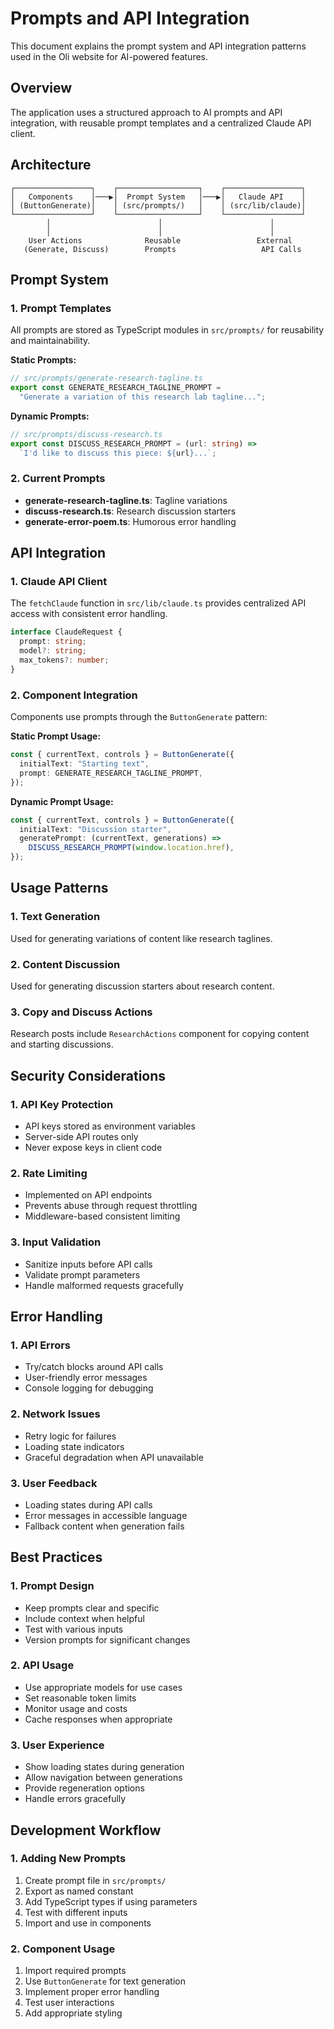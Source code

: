 # Prompts and API Integration

This document explains the prompt system and API integration patterns used in the Oli website for AI-powered features.

## Overview

The application uses a structured approach to AI prompts and API integration, with reusable prompt templates and a centralized Claude API client.

## Architecture

```
┌─────────────────┐    ┌──────────────────┐    ┌─────────────────┐
│   Components    │───▶│  Prompt System   │───▶│   Claude API    │
│ (ButtonGenerate)│    │ (src/prompts/)   │    │ (src/lib/claude)│
└─────────────────┘    └──────────────────┘    └─────────────────┘
        │                        │                        │
        │                        │                        │
    User Actions              Reusable                 External
   (Generate, Discuss)        Prompts                   API Calls
```

## Prompt System

### 1. Prompt Templates

All prompts are stored as TypeScript modules in `src/prompts/` for reusability and maintainability.

**Static Prompts:**

```typescript
// src/prompts/generate-research-tagline.ts
export const GENERATE_RESEARCH_TAGLINE_PROMPT =
  "Generate a variation of this research lab tagline...";
```

**Dynamic Prompts:**

```typescript
// src/prompts/discuss-research.ts
export const DISCUSS_RESEARCH_PROMPT = (url: string) =>
  `I'd like to discuss this piece: ${url}...`;
```

### 2. Current Prompts

- **generate-research-tagline.ts**: Tagline variations
- **discuss-research.ts**: Research discussion starters
- **generate-error-poem.ts**: Humorous error handling

## API Integration

### 1. Claude API Client

The `fetchClaude` function in `src/lib/claude.ts` provides centralized API access with consistent error handling.

```typescript
interface ClaudeRequest {
  prompt: string;
  model?: string;
  max_tokens?: number;
}
```

### 2. Component Integration

Components use prompts through the `ButtonGenerate` pattern:

**Static Prompt Usage:**

```typescript
const { currentText, controls } = ButtonGenerate({
  initialText: "Starting text",
  prompt: GENERATE_RESEARCH_TAGLINE_PROMPT,
});
```

**Dynamic Prompt Usage:**

```typescript
const { currentText, controls } = ButtonGenerate({
  initialText: "Discussion starter",
  generatePrompt: (currentText, generations) =>
    DISCUSS_RESEARCH_PROMPT(window.location.href),
});
```

## Usage Patterns

### 1. Text Generation

Used for generating variations of content like research taglines.

### 2. Content Discussion

Used for generating discussion starters about research content.

### 3. Copy and Discuss Actions

Research posts include `ResearchActions` component for copying content and starting discussions.

## Security Considerations

### 1. API Key Protection

- API keys stored as environment variables
- Server-side API routes only
- Never expose keys in client code

### 2. Rate Limiting

- Implemented on API endpoints
- Prevents abuse through request throttling
- Middleware-based consistent limiting

### 3. Input Validation

- Sanitize inputs before API calls
- Validate prompt parameters
- Handle malformed requests gracefully

## Error Handling

### 1. API Errors

- Try/catch blocks around API calls
- User-friendly error messages
- Console logging for debugging

### 2. Network Issues

- Retry logic for failures
- Loading state indicators
- Graceful degradation when API unavailable

### 3. User Feedback

- Loading states during API calls
- Error messages in accessible language
- Fallback content when generation fails

## Best Practices

### 1. Prompt Design

- Keep prompts clear and specific
- Include context when helpful
- Test with various inputs
- Version prompts for significant changes

### 2. API Usage

- Use appropriate models for use cases
- Set reasonable token limits
- Monitor usage and costs
- Cache responses when appropriate

### 3. User Experience

- Show loading states during generation
- Allow navigation between generations
- Provide regeneration options
- Handle errors gracefully

## Development Workflow

### 1. Adding New Prompts

1. Create prompt file in `src/prompts/`
2. Export as named constant
3. Add TypeScript types if using parameters
4. Test with different inputs
5. Import and use in components

### 2. Component Usage

1. Import required prompts
2. Use `ButtonGenerate` for text generation
3. Implement proper error handling
4. Test user interactions
5. Add appropriate styling
